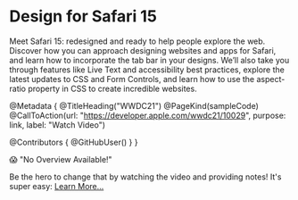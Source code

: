 # Design for Safari 15

Meet Safari 15: redesigned and ready to help people explore the web. Discover how you can approach designing websites and apps for Safari, and learn how to incorporate the tab bar in your designs. We’ll also take you through features like Live Text and accessibility best practices, explore the latest updates to CSS and Form Controls, and learn how to use the aspect-ratio property in CSS to create incredible websites.

@Metadata {
   @TitleHeading("WWDC21")
   @PageKind(sampleCode)
   @CallToAction(url: "https://developer.apple.com/wwdc21/10029", purpose: link, label: "Watch Video")

   @Contributors {
      @GitHubUser(<replace this with your GitHub handle>)
   }
}

😱 "No Overview Available!"

Be the hero to change that by watching the video and providing notes! It's super easy:
 [Learn More…](https://wwdcnotes.github.io/WWDCNotes/documentation/wwdcnotes/contributing)
